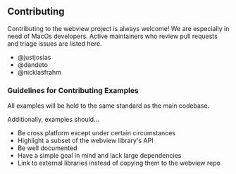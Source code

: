 ## Contributing
Contributing to the webview project is always welcome! We are especially in need of MacOs developers. Active maintainers who review pull requests and triage issues are listed here.
- @justjosias
- @dandeto
- @nicklasfrahm

### Guidelines for Contributing Examples
All examples will be held to the same standard as the main codebase.

Additionally, examples should...
- Be cross platform except under certain circumstances
- Highlight a subset of the webview library's API
- Be well documented
- Have a simple goal in mind and lack large dependencies
- Link to external libraries instead of copying them to the webview repo